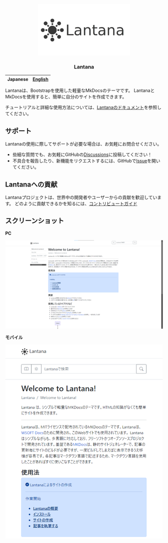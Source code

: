 <p align="center">
  <a href="https://lantana.wsoft.ws/">
    <img src="./lantana.png" alt="Lantana logo" height="165">
  </a>
</p>

<h3 align="center">Lantana</h3>

|Japanese|[English](./README.md)|
|--------|-------|

Lantanaは、Bootstrapを使用した軽量なMkDocsのテーマです。
LantanaとMkDocsを使用すると、簡単に自分のサイトを作成できます。

チュートリアルと詳細な使用方法については、[Lantanaのドキュメント](https://lantana.wsoft.ws/)を参照してください。

## サポート
Lantanaの使用に際してサポートが必要な場合は、お気軽にお問合せください。

- 些細な質問でも、お気軽にGitHubの[Discussions](https://github.com/WSOFT-Project/lantana/discussions)に投稿してください！
- 不具合を報告したり、新機能をリクエストするには、GitHubで[Issue](https://github.com/WSOFT-Project/lantana/issues)を開いてください。

## Lantanaへの貢献
Lantanaプロジェクトは、世界中の開発者やユーザーからの貢献を歓迎しています。
どのように貢献できるかを知るには、[コントリビュートガイド](https://lantana.wsoft.ws/contribute/)

## スクリーンショット

**PC**

![PCでのLantanaのスクリーンショット](./screenshot.png)

**モバイル**

![モバイルでのLantanaのスクリーンショット](./screenshot-mobile.png)